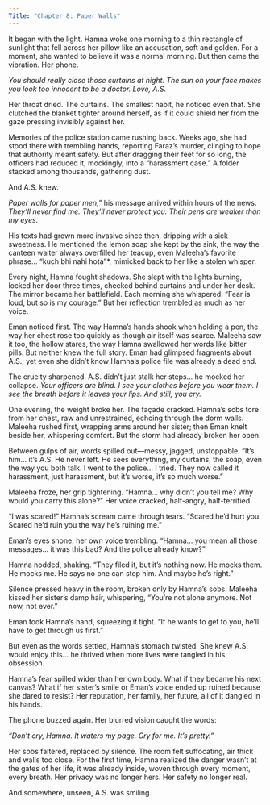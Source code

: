 ```yaml
---
Title: "Chapter 8: Paper Walls"
---
```


It began with the light. Hamna woke one morning to a thin rectangle of sunlight that fell across her pillow like an accusation, soft and golden. For a moment, she wanted to believe it was a normal morning. But then came the vibration. Her phone.

*You should really close those curtains at night. The sun on your face makes you look too innocent to be a doctor. Love, A.S.*

Her throat dried. The curtains. The smallest habit, he noticed even that. She clutched the blanket tighter around herself, as if it could shield her from the gaze pressing invisibly against her.

Memories of the police station came rushing back. Weeks ago, she had stood there with trembling hands, reporting Faraz’s murder, clinging to hope that authority meant safety. But after dragging their feet for so long, the officers had reduced it, mockingly, into a “harassment case.” A folder stacked among thousands, gathering dust.

And A.S. knew.

*Paper walls for paper men,”* his message arrived within hours of the news. *They’ll never find me. They’ll never protect you. Their pens are weaker than my eyes.*

His texts had grown more invasive since then, dripping with a sick sweetness. He mentioned the lemon soap she kept by the sink, the way the canteen waiter always overfilled her teacup, even Maleeha’s favorite phrase... “kuch bhi nahi hota”*, mimicked back to her like a stolen whisper.

Every night, Hamna fought shadows. She slept with the lights burning, locked her door three times, checked behind curtains and under her desk. The mirror became her battlefield. Each morning she whispered:
“Fear is loud, but so is my courage.”
But her reflection trembled as much as her voice.

Eman noticed first. The way Hamna’s hands shook when holding a pen, the way her chest rose too quickly as though air itself was scarce. Maleeha saw it too, the hollow stares, the way Hamna swallowed her words like bitter pills. But neither knew the full story. Eman had glimpsed fragments about A.S., yet even she didn’t know Hamna’s police file was already a dead end.

The cruelty sharpened. A.S. didn’t just stalk her steps... he mocked her collapse. *Your officers are blind. I see your clothes before you wear them. I see the breath before it leaves your lips. And still, you cry.*

One evening, the weight broke her. The façade cracked. Hamna’s sobs tore from her chest, raw and unrestrained, echoing through the dorm walls. Maleeha rushed first, wrapping arms around her sister; then Eman knelt beside her, whispering comfort. But the storm had already broken her open.

Between gulps of air, words spilled out—messy, jagged, unstoppable.
“It’s him... it’s A.S. He never left. He sees everything, my curtains, the soap, even the way you both talk. I went to the police... I tried. They now called it harassment, just harassment, but it’s worse, it’s so much worse.”

Maleeha froze, her grip tightening. “Hamna... why didn’t you tell me? Why would you carry this alone?” Her voice cracked, half-angry, half-terrified.

“I was scared!” Hamna’s scream came through tears. “Scared he’d hurt you. Scared he’d ruin you the way he’s ruining me.”

Eman’s eyes shone, her own voice trembling. “Hamna... you mean all those messages... it was this bad? And the police already know?”

Hamna nodded, shaking. “They filed it, but it’s nothing now. He mocks them. He mocks me. He says no one can stop him. And maybe he’s right.”

Silence pressed heavy in the room, broken only by Hamna’s sobs. Maleeha kissed her sister’s damp hair, whispering, “You’re not alone anymore. Not now, not ever.”

Eman took Hamna’s hand, squeezing it tight. “If he wants to get to you, he’ll have to get through us first.”

But even as the words settled, Hamna’s stomach twisted. She knew A.S. would enjoy this... he thrived when more lives were tangled in his obsession.

Hamna’s fear spilled wider than her own body. What if they became his next canvas? What if her sister’s smile or Eman’s voice ended up ruined because she dared to resist? Her reputation, her family, her future, all of it dangled in his hands.

The phone buzzed again. Her blurred vision caught the words:

*“Don’t cry, Hamna. It waters my page. Cry for me. It’s pretty.”*

Her sobs faltered, replaced by silence. The room felt suffocating, air thick and walls too close. For the first time, Hamna realized the danger wasn’t at the gates of her life, it was already inside, woven through every moment, every breath. Her privacy was no longer hers. Her safety no longer real.

And somewhere, unseen, A.S. was smiling.